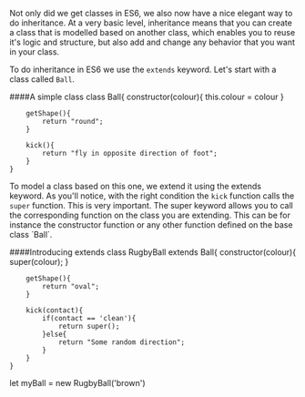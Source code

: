 Not only did we get classes in ES6, we also now have a nice elegant way to do inheritance. At a very basic level, inheritance means that you can create a class that is modelled based on another class, which enables you to reuse it's logic and structure, but also add and change any behavior that you want in your class.

To do inheritance in ES6 we use the `extends` keyword. Let's start with a class called `Ball`.

####A simple class
	class Ball{
		constructor(colour){
			this.colour = colour
		}
		
		getShape(){
			return "round";
		}

		kick(){
			return "fly in opposite direction of foot";
		}
	}

To model a class based on this one, we extend it using the extends keyword. As you'll notice, with the right condition the `kick` function calls the `super` function. This is very important. The super keyword allows you to call the corresponding function on the class you are extending. This can be for instance the constructor function or any other function defined on the base class ´Ball´.

####Introducing extends
	class RugbyBall extends Ball{
		constructor(colour){
			super(colour);
		}
		
		getShape(){
			return "oval";
		}

		kick(contact){
			if(contact == 'clean'){
				return super();
			}else{
				return "Some random direction";
			}
		}
	}

let myBall = new RugbyBall('brown')
